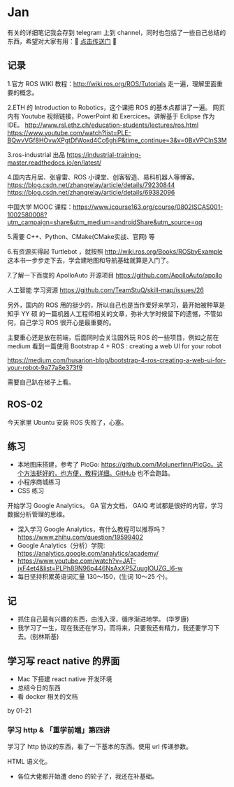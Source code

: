 # Jan

有关的详细笔记我会存到 telegram 上到 channel，同时也包括了一些自己总结的东西，希望对大家有用：🚪 [点击传送门](https://t.me/joinchat/AAAAAFN6x9m8LhwqkkHG4w) 🚪

## 记录
1.官方 ROS WIKI 教程：http://wiki.ros.org/ROS/Tutorials 走一遍，理解里面重要的概念。

2.ETH 的 Introduction to Robotics，这个课把 ROS 的基本点都讲了一遍。
网页内有 Youtube 视频链接，PowerPoint 和 Exercices。讲解基于 Eclipse 作为 IDE。
http://www.rsl.ethz.ch/education-students/lectures/ros.html
https://www.youtube.com/watch?list=PLE-BQwvVGf8HOvwXPgtDfWoxd4Cc6ghiP&time_continue=3&v=0BxVPCInS3M

3.ros-industrial 出品
https://industrial-training-master.readthedocs.io/en/latest/

4.国内古月居、张睿雷、ROS 小课堂、创客智造、易科机器人等博客。https://blog.csdn.net/zhangrelay/article/details/79230844
https://blog.csdn.net/zhangrelay/article/details/69382096

中国大学 MOOC 课程：https://www.icourse163.org/course/0802ISCAS001-1002580008?utm_campaign=share&utm_medium=androidShare&utm_source=qq

5.需要  C++、Python、CMake(CMake实战、官网) 等

6.有资源买得起 Turtlebot ，就按照 http://wiki.ros.org/Books/ROSbyExample 这本书一步步走下去，学会建地图和导航基础就算是入门了。

7.了解一下百度的 ApolloAuto 开源项目 https://github.com/ApolloAuto/apollo 

人工智能 学习资源 https://github.com/TeamStuQ/skill-map/issues/26

另外，国内的  ROS 用的挺少的，所以自己也是当作爱好来学习，最开始被种草是知乎 YY 硕 的一篇机器人工程师相关的文章，弥补大学时候留下的遗憾，不管如何，自己学习 ROS 很开心是最重要的。

主要重心还是放在前端，后面同时会关注国外玩 ROS 的一些项目，例如之前在 medium  看到一篇使用 Bootstrap 4 + ROS : creating a web UI for your robot 

https://medium.com/husarion-blog/bootstrap-4-ros-creating-a-web-ui-for-your-robot-9a77a8e373f9 

需要自己趴在梯子上看。

## ROS-02

今天家里 Ubuntu 安装 ROS 失败了，心塞。 

## 练习

- 本地图床搭建，参考了 PicGo: https://github.com/Molunerfinn/PicGo。这个方法挺好的，也方便，教程详细。GitHub 也不会跑路。
- 小程序商城练习
- CSS 练习

开始学习 Google Analytics。 GA 官方文档， GAIQ 考试都是很好的内容，学习数据分析管理的思维。

- 深入学习 Google Analytics，有什么教程可以推荐吗？https://www.zhihu.com/question/19599402
- Google Analytics（分析）学院: https://analytics.google.com/analytics/academy/
- https://www.youtube.com/watch?v=JAT-jxF4et4&list=PLPh89N96p446NsAxXP5ZuuglOUZG_l6-w
- 每日坚持积累英语词汇量 130～150，(生词 10～25 个)。

## 记

- 抓住自己最有兴趣的东西，由浅入深，循序渐进地学。 (华罗康)
- 我学习了一生，现在我还在学习，而将来，只要我还有精力，我还要学习下去。(别林斯基)

## 学习写 react native 的界面

- Mac 下搭建 react native 开发环境
- 总结今日的东西
- 看 docker 相关的文档

by 01-21

### 学习 http & 「重学前端」第四讲

学习了 http 协议的东西，看了一下基本的东西。使用 url 传递参数。

HTML 语义化。

- 各位大佬都开始遭 deno 的轮子了，我还在补基础。